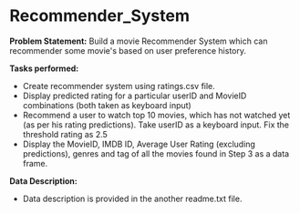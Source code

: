 # Recommender_System

**Problem Statement:**
Build a movie Recommender System which can recommender some movie's based on user preference history.


**Tasks performed:**

- Create recommender system using ratings.csv file.
- Display predicted rating for a particular userID and MovieID combinations (both taken as keyboard input)
- Recommend a user to watch top 10 movies, which has not watched yet (as per his rating predictions). Take userID as a keyboard input. Fix the threshold rating as 2.5
- Display the MovieID, IMDB ID, Average User Rating (excluding predictions), genres and tag of all the movies found in Step 3 as a data frame.

**Data Description:**
- Data description is provided in the another readme.txt file.
